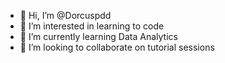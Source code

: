 - 👋 Hi, I’m @Dorcuspdd
- 👀 I’m interested in learning to code
- 🌱 I’m currently learning Data Analytics
- 💞️ I’m looking to collaborate on tutorial sessions

<!---
Dorcuspdd/Dorcuspdd is a ✨ special ✨ repository because its `README.md` (this file) appears on your GitHub profile.
You can click the Preview link to take a look at your changes.
--->
